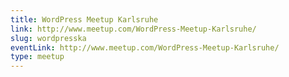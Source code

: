 ```yaml
---
title: WordPress Meetup Karlsruhe
link: http://www.meetup.com/WordPress-Meetup-Karlsruhe/
slug: wordpresska
eventLink: http://www.meetup.com/WordPress-Meetup-Karlsruhe/
type: meetup
---
```

